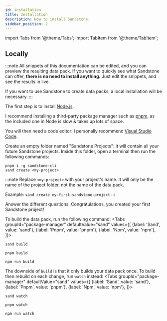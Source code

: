 ```yaml
---
id: installation
title: Installation
description: How to install Sandstone.
sidebar_position: 2
---
```


import Tabs from '@theme/Tabs';
import TabItem from '@theme/TabItem';

## Locally

:::note
All snippets of this documentation can be edited, and you can preview the resulting data pack. If you want to quickly see what Sandstone can offer, **there is no need to install anything.** Just edit the snippets, and see the results in live.

If you want to use Sandstone to create data packs, a local installation will be necessary.
:::

The first step is to install [Node.js](https://nodejs.org/en/).

I recommend installing a third-party package manager such as [pnpm](https://pnpm.io/installation), as the included one in Node is slow & takes up lots of space. 

You will then need a code editor: I personally recommend [Visual Studio Code](https://code.visualstudio.com/Download).

Create an empty folder named "Sandstone Projects": it will contain all your future Sandstone projects. Inside this folder, open a terminal then run the following commands:

```batch
pnpm i -g sandstone-cli
sand create <my-project>
```

:::note
Replace `<my-project>` with your project's name. It will only be the name of the project folder, not the name of the data pack.

Example: `sand create my-first-sandstone-project`
:::

Answer the different questions. Congratulations, you created your first Sandstone project!

To build the data pack, run the following command:
<Tabs
  groupId="package-manager"
  defaultValue="sand"
  values={[
    {label: 'Sand', value: 'sand'},
    {label: 'Pnpm', value: 'pnpm'},
    {label: 'Npm', value: 'npm'},
]}>
<TabItem value="sand">

```batch
sand build
```
</TabItem>
<TabItem value="pnpm">

```batch
pnpm build
```
</TabItem>
<TabItem value="npm">

```batch
npm run build
```
</TabItem>
</Tabs>

The downside of `build` is that it only builds your data pack once. To build then rebuild on each change, run `watch` instead:
<Tabs
  groupId="package-manager"
  defaultValue="sand"
  values={[
    {label: 'Sand', value: 'sand'},
    {label: 'Pnpm', value: 'pnpm'},
    {label: 'Npm', value: 'npm'},
]}>
<TabItem value="sand">

```batch
sand watch
```
</TabItem>
<TabItem value="pnpm">

```batch
pnpm watch
```
</TabItem>
<TabItem value="npm">

```batch
npm run watch
```
</TabItem>
</Tabs>
